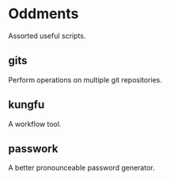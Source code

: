 Oddments
========

Assorted useful scripts.

gits
----

Perform operations on multiple git repositories.

kungfu
------

A workflow tool.

passwork
--------

A better pronounceable password generator.
